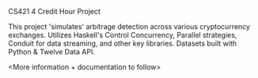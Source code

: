 CS421 4 Credit Hour Project

This project 'simulates' arbitrage detection across various cryptocurrency exchanges. Utilizes Haskell's Control Concurrency, Parallel strategies, Conduit for 
data streaming, and other key libraries. Datasets built with Python & Twelve Data API. 

<More information + documentation to follow>
